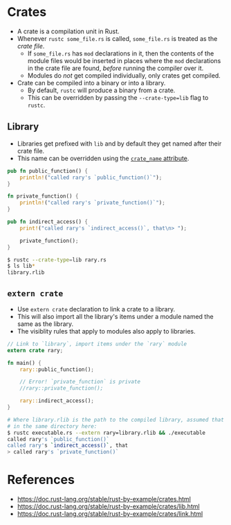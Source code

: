 # Crates
* A crate is a compilation unit in Rust.
* Whenever `rustc some_file.rs` is called, `some_file.rs` is treated as the _crate file_.
	* If `some_file.rs` has `mod` declarations in it, then the contents of the module files would be inserted in places where the `mod` declarations in the crate file are found, _before_ running the compiler over it.
	* Modules do _not_ get compiled individually, only crates get compiled.
* Crate can be compiled into a binary or into a library.
	* By default, `rustc` will produce a binary from a crate.
	* This can be overridden by passing the `--crate-type=lib` flag to `rustc`.
## Library
* Libraries get prefixed with `lib` and by default they get named after their crate file.
* This name can be overridden using the [`crate_name` attribute](https://github.com/pravsemilo/rust-notes/blob/master/doc.rust-lang.org/Rust_By_Example/Attributes.md#crates).
```rust
pub fn public_function() {
    println!("called rary's `public_function()`");
}

fn private_function() {
    println!("called rary's `private_function()`");
}

pub fn indirect_access() {
    print!("called rary's `indirect_access()`, that\n> ");

    private_function();
}
```
```bash
$ rustc --crate-type=lib rary.rs
$ ls lib*
library.rlib
```
## `extern crate`
* Use `extern crate` declaration to link a crate to a library.
* This will also import all the library's items under a module named the same as the library.
* The visiblity rules that apply to modules also apply to libraries.
```rust
// Link to `library`, import items under the `rary` module
extern crate rary;

fn main() {
    rary::public_function();

    // Error! `private_function` is private
    //rary::private_function();

    rary::indirect_access();
}
```
```bash
# Where library.rlib is the path to the compiled library, assumed that it's
# in the same directory here:
$ rustc executable.rs --extern rary=library.rlib && ./executable
called rary's `public_function()`
called rary's `indirect_access()`, that
> called rary's `private_function()`
```
# References
* https://doc.rust-lang.org/stable/rust-by-example/crates.html
* https://doc.rust-lang.org/stable/rust-by-example/crates/lib.html
* https://doc.rust-lang.org/stable/rust-by-example/crates/link.html
